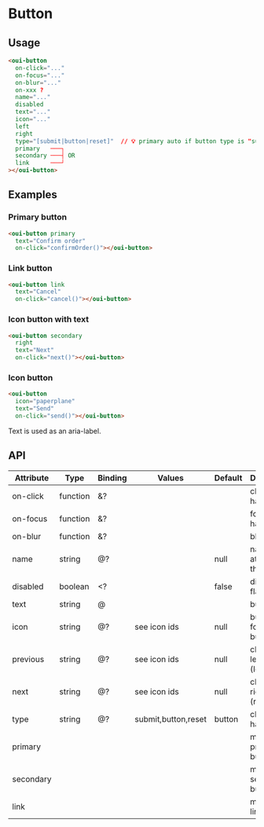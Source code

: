 # Button

<component-status cx-design="complete" ux="prototype"></component-status>

## Usage

```html
<oui-button
  on-click="..."
  on-focus="..."
  on-blur="..."
  on-xxx ?
  name="..."
  disabled
  text="..."
  icon="..."
  left
  right
  type="[submit|button|reset]"  // 💡 primary auto if button type is "submit" and form is detected?
  primary   ───┐
  secondary ───┤ OR
  link      ───┘
></oui-button>
```

## Examples

### Primary button

```html
<oui-button primary
  text="Confirm order"
  on-click="confirmOrder()"></oui-button>
```

### Link button

```html
<oui-button link
  text="Cancel"
  on-click="cancel()"></oui-button>
```

### Icon button with text

```html
<oui-button secondary
  right
  text="Next"
  on-click="next()"></oui-button>
```

### Icon button

```html
<oui-button
  icon="paperplane"
  text="Send"
  on-click="send()"></oui-button>
```

Text is used as an aria-label.

## API

| Attribute         | Type            | Binding | Values              | Default             | Description                        |
| ----              | ----            | ----    | ----                | ----                | ----                               |
| on-click          | function        | &?      |                     |                     | click handler                      |
| on-focus          | function        | &?      |                     |                     | focus handler                      |
| on-blur           | function        | &?      |                     |                     | blur handler                       |
| name              | string          | @?      |                     | null                | name attribute of the button       |
| disabled          | boolean         | <?      |                     | false               | disabled flag                      |
| text              | string          | @       |                     |                     | button text                        |
| icon              | string          | @?      | see icon ids        | null                | button icon for icon buttons       |
| previous          | string          | @?      | see icon ids        | null                | chrevron-left icon (left side)     |
| next              | string          | @?      | see icon ids        | null                | chrevron-right icon (right side)   |
| type              | string          | @?      | submit,button,reset | button              | click handler                      |
| primary           |                 |         |                     |                     | modifier for primary button        |
| secondary         |                 |         |                     |                     | modifier for secondary button      |
| link              |                 |         |                     |                     | modifier for link button           |
